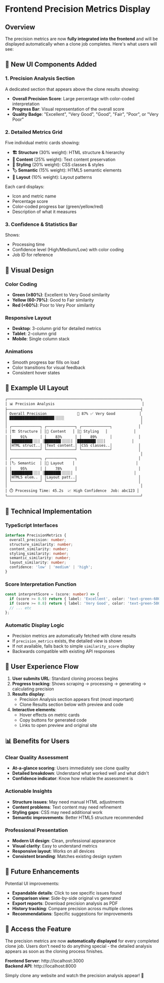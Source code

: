 # Frontend Precision Metrics Display

## Overview

The precision metrics are now **fully integrated into the frontend** and will be displayed automatically when a clone job completes. Here's what users will see:

## 🎯 New UI Components Added

### 1. Precision Analysis Section
A dedicated section that appears above the clone results showing:

- **Overall Precision Score**: Large percentage with color-coded interpretation
- **Progress Bar**: Visual representation of the overall score
- **Quality Badge**: "Excellent", "Very Good", "Good", "Fair", "Poor", or "Very Poor"

### 2. Detailed Metrics Grid
Five individual metric cards showing:

- **🏗️ Structure** (30% weight): HTML structure & hierarchy
- **📝 Content** (25% weight): Text content preservation  
- **🎨 Styling** (20% weight): CSS classes & styles
- **🏷️ Semantic** (15% weight): HTML5 semantic elements
- **📐 Layout** (10% weight): Layout patterns

Each card displays:
- Icon and metric name
- Percentage score
- Color-coded progress bar (green/yellow/red)
- Description of what it measures

### 3. Confidence & Statistics Bar
Shows:
- Processing time
- Confidence level (High/Medium/Low) with color coding
- Job ID for reference

## 🎨 Visual Design

### Color Coding
- **Green (≥80%)**: Excellent to Very Good similarity
- **Yellow (60-79%)**: Good to Fair similarity  
- **Red (<60%)**: Poor to Very Poor similarity

### Responsive Layout
- **Desktop**: 3-column grid for detailed metrics
- **Tablet**: 2-column grid
- **Mobile**: Single column stack

### Animations
- Smooth progress bar fills on load
- Color transitions for visual feedback
- Consistent hover states

## 📱 Example UI Layout

```
┌─────────────────────────────────────────────────────────────┐
│ 📊 Precision Analysis                                        │
├─────────────────────────────────────────────────────────────┤
│ Overall Precision              🎯 87% ✅ Very Good           │
│ ████████████████████▌░░░░                                   │
│                                                             │
│ ┌─────────────┐ ┌─────────────┐ ┌─────────────┐            │
│ │🏗️ Structure │ │📝 Content   │ │🎨 Styling   │            │
│ │    91%      │ │    83%      │ │    89%      │            │
│ │█████████▌░░│ │███████▌░░░░│ │████████▌░░░│            │
│ │HTML struct..│ │Text content.│ │CSS classes..│            │
│ └─────────────┘ └─────────────┘ └─────────────┘            │
│                                                             │
│ ┌─────────────┐ ┌─────────────┐                            │
│ │🏷️ Semantic  │ │📐 Layout    │                            │
│ │    95%      │ │    78%      │                            │
│ │█████████▌░░│ │███████▌░░░░│                            │
│ │HTML5 elem.. │ │Layout patt..│                            │
│ └─────────────┘ └─────────────┘                            │
│                                                             │
│ ⏱️ Processing Time: 45.2s  📈 High Confidence  Job: abc123 │
└─────────────────────────────────────────────────────────────┘
```

## 🔧 Technical Implementation

### TypeScript Interfaces
```typescript
interface PrecisionMetrics {
  overall_precision: number;
  structure_similarity: number;
  content_similarity: number;
  styling_similarity: number;
  semantic_similarity: number;
  layout_similarity: number;
  confidence: 'low' | 'medium' | 'high';
}
```

### Score Interpretation Function
```typescript
const interpretScore = (score: number) => {
  if (score >= 0.9) return { label: 'Excellent', color: 'text-green-600', emoji: '🎯' };
  if (score >= 0.8) return { label: 'Very Good', color: 'text-green-500', emoji: '✅' };
  // ... etc
};
```

### Automatic Display Logic
- Precision metrics are automatically fetched with clone results
- If `precision_metrics` exists, the detailed view is shown
- If not available, falls back to simple `similarity_score` display
- Backwards compatible with existing API responses

## 🚀 User Experience Flow

1. **User submits URL**: Standard cloning process begins
2. **Progress tracking**: Shows scraping → processing → generating → calculating precision
3. **Results display**: 
   - Precision Analysis section appears first (most important)
   - Clone Results section below with preview and code
4. **Interactive elements**:
   - Hover effects on metric cards
   - Copy buttons for generated code
   - Links to open preview and original site

## 📊 Benefits for Users

### Clear Quality Assessment
- **At-a-glance scoring**: Users immediately see clone quality
- **Detailed breakdown**: Understand what worked well and what didn't
- **Confidence indicator**: Know how reliable the assessment is

### Actionable Insights  
- **Structure issues**: May need manual HTML adjustments
- **Content problems**: Text content may need refinement
- **Styling gaps**: CSS may need additional work
- **Semantic improvements**: Better HTML5 structure recommended

### Professional Presentation
- **Modern UI design**: Clean, professional appearance
- **Visual clarity**: Easy to understand metrics
- **Responsive layout**: Works on all devices
- **Consistent branding**: Matches existing design system

## 🔮 Future Enhancements

Potential UI improvements:
- **Expandable details**: Click to see specific issues found
- **Comparison view**: Side-by-side original vs generated
- **Export reports**: Download precision analysis as PDF
- **History tracking**: Compare precision across multiple clones
- **Recommendations**: Specific suggestions for improvements

## 🎯 Access the Feature

The precision metrics are now **automatically displayed** for every completed clone job. Users don't need to do anything special - the detailed analysis appears as soon as the cloning process finishes.

**Frontend Server**: http://localhost:3000  
**Backend API**: http://localhost:8000

Simply clone any website and watch the precision analysis appear! 🚀 